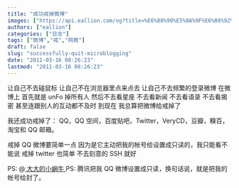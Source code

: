 ```yaml
---
title: "成功戒掉微博"
images: ["https://api.eallion.com/og?title=%E6%88%90%E5%8A%9F%E6%88%92%E6%8E%89%E5%BE%AE%E5%8D%9A"]
authors: ["eallion"]
categories: ["日志"]
tags: ["微博","戒","网瘾"]
draft: false
slug: "successfully-quit-microblogging"
date: "2011-03-16 08:26:23"
lastmod: "2011-03-16 08:26:23"
---
```


让自己不去碰鼠标
让自己不在浏览器里点来点去
让自己不去频繁的登录微博
在微博上
首先就是 unFo 掉所有人
然后不去看星座
不去看新闻
不去看语录
不去看揭密
甚至连跟别人的互动都不及时
到现在
我总算把微博给戒掉了

我还成功戒掉了：
QQ，QQ 空间，百度贴吧，Twitter，VeryCD，豆瓣，糗百，淘宝和 QQ 邮箱。

戒掉 QQ 微博要简单一点
因为是它主动把我的帐号给设置成只读的，我只能看不能说
戒掉 twitter 也简单
不去刻意的 SSH 就好

PS: @[ 大大的小蜗牛 ](http://t.sina.com.cn/eallion)
PS: 腾讯把我 QQ 微博设置成只读，换句话说，就是把我的帐号给封了。
